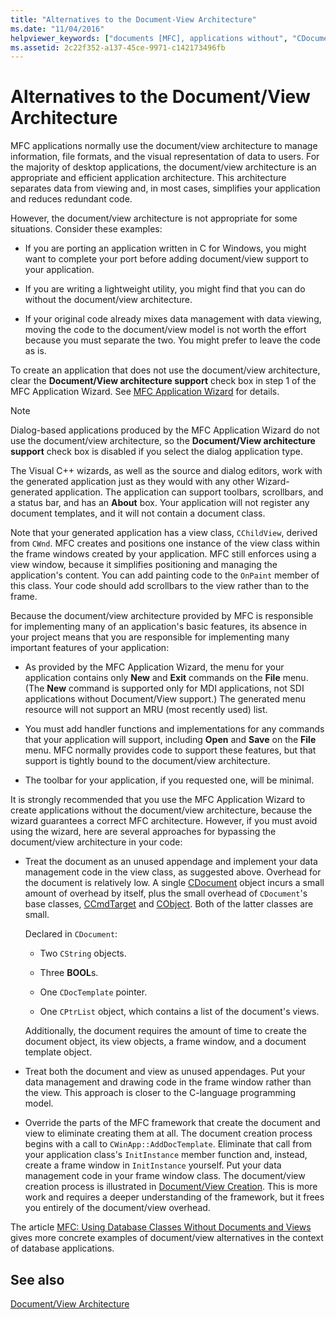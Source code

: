 ```yaml
---
title: "Alternatives to the Document-View Architecture"
ms.date: "11/04/2016"
helpviewer_keywords: ["documents [MFC], applications without", "CDocument class [MFC], space requirements", "views [MFC], applications without"]
ms.assetid: 2c22f352-a137-45ce-9971-c142173496fb
---
```

# Alternatives to the Document/View Architecture

MFC applications normally use the document/view architecture to manage information, file formats, and the visual representation of data to users. For the majority of desktop applications, the document/view architecture is an appropriate and efficient application architecture. This architecture separates data from viewing and, in most cases, simplifies your application and reduces redundant code.

However, the document/view architecture is not appropriate for some situations. Consider these examples:

- If you are porting an application written in C for Windows, you might want to complete your port before adding document/view support to your application.

- If you are writing a lightweight utility, you might find that you can do without the document/view architecture.

- If your original code already mixes data management with data viewing, moving the code to the document/view model is not worth the effort because you must separate the two. You might prefer to leave the code as is.

To create an application that does not use the document/view architecture, clear the **Document/View architecture support** check box in step 1 of the MFC Application Wizard. See [MFC Application Wizard](../mfc/reference/mfc-application-wizard.md) for details.

> [!NOTE]
> Dialog-based applications produced by the MFC Application Wizard do not use the document/view architecture, so the **Document/View architecture support** check box is disabled if you select the dialog application type.

The Visual C++ wizards, as well as the source and dialog editors, work with the generated application just as they would with any other Wizard-generated application. The application can support toolbars, scrollbars, and a status bar, and has an **About** box. Your application will not register any document templates, and it will not contain a document class.

Note that your generated application has a view class, `CChildView`, derived from `CWnd`. MFC creates and positions one instance of the view class within the frame windows created by your application. MFC still enforces using a view window, because it simplifies positioning and managing the application's content. You can add painting code to the `OnPaint` member of this class. Your code should add scrollbars to the view rather than to the frame.

Because the document/view architecture provided by MFC is responsible for implementing many of an application's basic features, its absence in your project means that you are responsible for implementing many important features of your application:

- As provided by the MFC Application Wizard, the menu for your application contains only **New** and **Exit** commands on the **File** menu. (The **New** command is supported only for MDI applications, not SDI applications without Document/View support.) The generated menu resource will not support an MRU (most recently used) list.

- You must add handler functions and implementations for any commands that your application will support, including **Open** and **Save** on the **File** menu. MFC normally provides code to support these features, but that support is tightly bound to the document/view architecture.

- The toolbar for your application, if you requested one, will be minimal.

It is strongly recommended that you use the MFC Application Wizard to create applications without the document/view architecture, because the wizard guarantees a correct MFC architecture. However, if you must avoid using the wizard, here are several approaches for bypassing the document/view architecture in your code:

- Treat the document as an unused appendage and implement your data management code in the view class, as suggested above. Overhead for the document is relatively low. A single [CDocument](../mfc/reference/cdocument-class.md) object incurs a small amount of overhead by itself, plus the small overhead of `CDocument`'s base classes, [CCmdTarget](../mfc/reference/ccmdtarget-class.md) and [CObject](../mfc/reference/cobject-class.md). Both of the latter classes are small.

   Declared in `CDocument`:

  - Two `CString` objects.

  - Three **BOOL**s.

  - One `CDocTemplate` pointer.

  - One `CPtrList` object, which contains a list of the document's views.

  Additionally, the document requires the amount of time to create the document object, its view objects, a frame window, and a document template object.

- Treat both the document and view as unused appendages. Put your data management and drawing code in the frame window rather than the view. This approach is closer to the C-language programming model.

- Override the parts of the MFC framework that create the document and view to eliminate creating them at all. The document creation process begins with a call to `CWinApp::AddDocTemplate`. Eliminate that call from your application class's `InitInstance` member function and, instead, create a frame window in `InitInstance` yourself. Put your data management code in your frame window class. The document/view creation process is illustrated in [Document/View Creation](../mfc/document-view-creation.md). This is more work and requires a deeper understanding of the framework, but it frees you entirely of the document/view overhead.

The article [MFC: Using Database Classes Without Documents and Views](../data/mfc-using-database-classes-without-documents-and-views.md) gives more concrete examples of document/view alternatives in the context of database applications.

## See also

[Document/View Architecture](../mfc/document-view-architecture.md)
